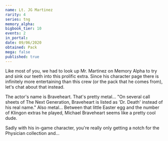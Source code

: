 ```yaml
---
name: Lt. JG Martinez
rarity: 4
series: tng
memory_alpha:
bigbook_tier: 10
events: 2
in_portal:
date: 09/06/2020
obtained: Pack
mega: false
published: true
---
```


Like most of you, we had to look up Mr. Martinez on Memory Alpha to try and sink our teeth into this prolific extra. Since his character page there is infinitely more entertaining than this crew (or the pack that he comes from), let's chat about that instead.

The actor's name is Braveheart. That's pretty metal... "On several call sheets of The Next Generation, Braveheart is listed as 'Dr. Death' instead of his real name." Also metal... Between that little Easter egg and the number of Klingon extras he played, Michael Braveheart seems like a pretty cool dude.

Sadly with his in-game character, you're really only getting a notch for the Physician collection and...
